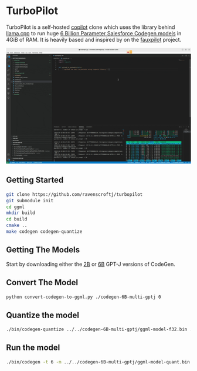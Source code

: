 # TurboPilot

TurboPilot is a self-hosted [copilot](https://github.com/features/copilot) clone which uses the library behind [llama.cpp](https://github.com/comex/llama.cpp) to run huge [6 Billion Parameter Salesforce Codegen models](https://github.com/salesforce/CodeGen) in 4GiB of RAM. It is heavily based and inspired by on the [fauxpilot](https://github.com/fauxpilot/fauxpilot) project.

![a screen recording of turbopilot running through fauxpilot plugin](assets/screenrecording.gif)

## Getting Started

```bash
git clone https://github.com/ravenscroftj/turbopilot
git submodule init
cd ggml
mkdir build
cd build
cmake ..
make codegen codegen-quantize
```

## Getting The Models

Start by downloading either the [2B](https://huggingface.co/moyix/codegen-2B-multi-gptj) or [6B](https://huggingface.co/moyix/codegen-6B-multi-gptj) GPT-J versions of CodeGen.

## Convert The Model

```bash
python convert-codegen-to-ggml.py ./codegen-6B-multi-gptj 0
```

## Quantize the model

```bash
./bin/codegen-quantize ../../codegen-6B-multi-gptj/ggml-model-f32.bin ../../codegen-6B-multi-gptj/ggml-model-quant.bin 2
```

## Run the model

```bash
./bin/codegen -t 6 -m ../../codegen-6B-multi-gptj/ggml-model-quant.bin -p "def main("
```